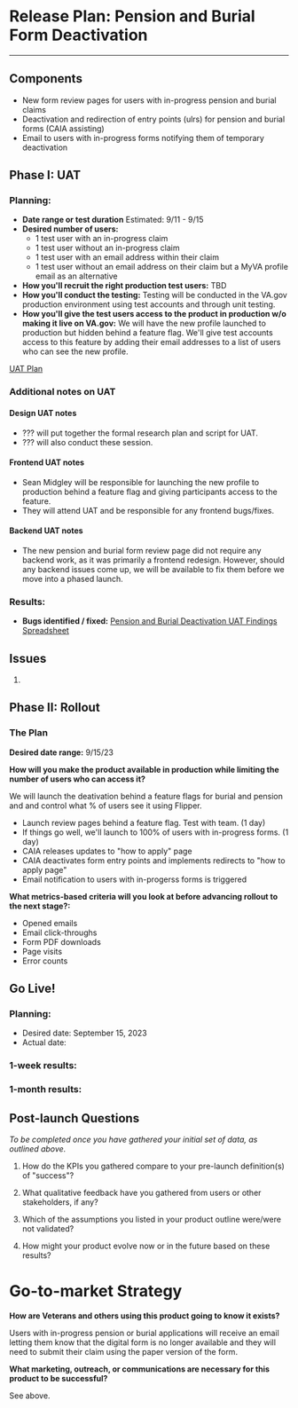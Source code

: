 # Release Plan: Pension and Burial Form Deactivation
---
## Components
- New form review pages for users with in-progress pension and burial claims
- Deactivation and redirection of entry points (ulrs) for pension and burial forms (CAIA assisting)
- Email to users with in-progress forms notifying them of temporary deactivation

## Phase I: UAT

### Planning:
- **Date range or test duration** Estimated: 9/11 - 9/15
- **Desired number of users:**
   - 1 test user with an in-progress claim
   - 1 test user without an in-progress claim
   - 1 test user with an email address within their claim
   - 1 test user without an email address on their claim but a MyVA profile email as an alternative
- **How you'll recruit the right production test users:** TBD
- **How you'll conduct the testing:** Testing will be conducted in the VA.gov production environment using test accounts and through unit testing.
- **How you'll give the test users access to the product in production w/o making it live on VA.gov:** We will have the new profile launched to production but hidden behind a feature flag. We'll give test accounts access to this feature by adding their email addresses to a list of users who can see the new profile.

[UAT Plan](https://github.com/department-of-veterans-affairs/va.gov-team/blob/79d2a7cef66e87523f2433e585f4c55236e3f002/products/pension/UAT%20Plan-527EZ%20abd%20530%20Temp%20Deactivation.md)

### Additional notes on UAT


#### Design UAT notes
- ??? will put together the formal research plan and script for UAT.
- ??? will also conduct these session.

#### Frontend UAT notes
- Sean Midgley will be responsible for launching the new profile to production behind a feature flag and giving participants access to the feature.
- They will attend UAT and be responsible for any frontend bugs/fixes.

#### Backend UAT notes
- The new pension and burial form review page did not require any backend work, as it was primarily a frontend redesign. However, should any backend issues come up, we will be available to fix them before we move into a phased launch.

### Results:
- **Bugs identified / fixed:**
[Pension and Burial Deactivation UAT Findings Spreadsheet]()

## Issues

1.    

## Phase II: Rollout

### The Plan

**Desired date range:** 9/15/23

**How will you make the product available in production while limiting the number of users who can access it?** 

We will launch the deativation behind a feature flags for burial and pension and and control what % of users see it using Flipper. 

- Launch review pages behind a feature flag. Test with team. (1 day)
- If things go well, we'll launch to 100% of users with in-progress forms. (1 day)
- CAIA releases updates to "how to apply" page
- CAIA deactivates form entry points and implements redirects to "how to apply page"
- Email notification to users with in-progerss forms is triggered

**What metrics-based criteria will you look at before advancing rollout to the next stage?:** 

- Opened emails
- Email click-throughs
- Form PDF downloads
- Page visits
- Error counts

## Go Live!

### Planning:
- Desired date: September 15, 2023
- Actual date: 

### 1-week results:


### 1-month results:


## Post-launch Questions 

_To be completed once you have gathered your initial set of data, as outlined above._ 

1. How do the KPIs you gathered compare to your pre-launch definition(s) of "success"? 

2. What qualitative feedback have you gathered from users or other stakeholders, if any? 

3. Which of the assumptions you listed in your product outline were/were not validated? 
   
4. How might your product evolve now or in the future based on these results?

# Go-to-market Strategy

**How are Veterans and others using this product going to know it exists?**

Users with in-progress pension or burial applications will receive an email letting them know that the digital form is no longer available and they will need to submit their claim using the paper version of the form.

**What marketing, outreach, or communications are necessary for this product to be successful?**

See above.
